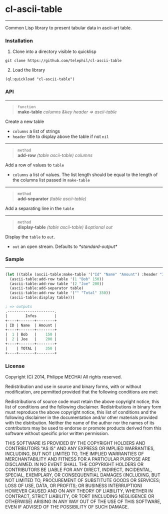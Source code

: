 # cl-ascii-table
---
Common Lisp library to present tabular data in ascii-art table.

### Installation
1. Clone into a directory visible to quicklisp  
```
git clone https://github.com/telephil/cl-ascii-table
```
2. Load the library  
```
(ql:quickload "cl-ascii-table")
```

### API
---
> `function`  
> **make-table** _columns &key header => ascii-table_

Create a new table
* `columns` a list of strings
* `header` title to display above the table if not `nil`
  
  
---
> `method`  
> **add-row** _(table ascii-table) columns_

Add a row of values to `table`
* `columns` a list of values. The list length should be equal to the length of the columns list passed in `make-table`

---
> `method`  
> **add-separator** _(table ascii-table)_

Add a separating line in the `table`

---
> `method`  
> **display-table** _(table ascii-table) &optional out_

Display the `table` to `out`.
* `out` an open stream. Defaults to _\*standard-output\*_

### Sample
---
```lisp
(let ((table (ascii-table:make-table '("Id" "Name" "Amount") :header "Infos")))
  (ascii-table:add-row table '(1 "Bob" 150))
  (ascii-table:add-row table '(2 "Joe" 200))
  (ascii-table:add-separator table)
  (ascii-table:add-row table '("" "Total" 350))
  (ascii-table:display table)))

; => outputs
.---------------------.  
|        Infos        |
+----+-------+--------+  
| ID | Name  | Amount |  
+----+-------+--------+  
|  1 | Bob   |    150 |  
|  2 | Joe   |    200 |  
+----+-------+--------+  
|    | TOTAL |    350 |  
+----+-------+--------+ 
```

### License
Copyright (C) 2014, Philippe MECHAI
All rights reserved.

Redistribution and use in source and binary forms, with or without
modification, are permitted provided that the following conditions are met:

Redistributions of source code must retain the above copyright notice, this
list of conditions and the following disclaimer. 
Redistributions in binary form must reproduce the above copyright notice,
this list of conditions and the following disclaimer in the documentation
and/or other materials provided with the distribution. 
Neither the name of the author nor the names of its contributors may be
used to endorse or promote products derived from this software without
specific prior written permission. 

THIS SOFTWARE IS PROVIDED BY THE COPYRIGHT HOLDERS AND CONTRIBUTORS "AS IS"
AND ANY EXPRESS OR IMPLIED WARRANTIES, INCLUDING, BUT NOT LIMITED TO, THE
IMPLIED WARRANTIES OF MERCHANTABILITY AND FITNESS FOR A PARTICULAR PURPOSE
ARE DISCLAIMED. IN NO EVENT SHALL THE COPYRIGHT HOLDERS OR CONTRIBUTORS BE
LIABLE FOR ANY DIRECT, INDIRECT, INCIDENTAL, SPECIAL, EXEMPLARY, OR 
CONSEQUENTIAL DAMAGES (INCLUDING, BUT NOT LIMITED TO, PROCUREMENT OF
SUBSTITUTE GOODS OR SERVICES; LOSS OF USE, DATA, OR PROFITS; OR BUSINESS
INTERRUPTION) HOWEVER CAUSED AND ON ANY THEORY OF LIABILITY, WHETHER IN
CONTRACT, STRICT LIABILITY, OR TORT (INCLUDING NEGLIGENCE OR OTHERWISE)
ARISING IN ANY WAY OUT OF THE USE OF THIS SOFTWARE, EVEN IF ADVISED OF THE
POSSIBILITY OF SUCH DAMAGE.

